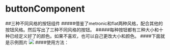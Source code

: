 # buttonComponent
##三种不同风格的按钮组件
#####借鉴了metronic和flat两种风格，配合其他的按钮风格。然后写出了三种不同风格的按钮。
#####每种按钮都有三种大小和十种已经定义好了的颜色。如果不喜欢，也可以自己更改大小和颜色。
####下面就是示例图片
![](https://github.com/PengLL/buttonComponent/raw/master/image/show.png)
####使用方法：

